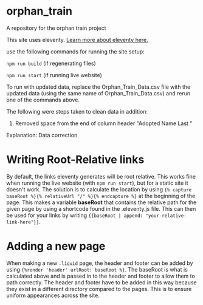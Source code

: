 # orphan_train
A repository for the orphan train project

This site uses eleventy. [Learn more about eleventy here.](https://www.11ty.dev/)

use the following commands for running the site setup:

`npm run build` (if regenerating files)

`npm run start` (if running live website)


To run with updated data, replace the Orphan_Train_Data.csv file with the updated data (using the same name of Orphan_Train_Data.csv) and rerun one of the commands above.

The following were steps taken to clean data in addition:

1. Removed space from the end of column header "Adopted Name Last "

Explanation: Data correction


# Writing Root-Relative links
By default, the links eleventy generates will be root relative. This works fine when running the live website (with `npm run start`), but for a static site it doesn't work. 
The solution is to calculate the location by using `{% capture baseRoot %}{% relativeUrl "/" %}{% endcapture %}` at the beginning of the page. This makes a variable **baseRoot** that contains the relative path for the given page by using a shortcode found in the .eleventy.js file. This can then be used for your links by writing `{{baseRoot | append: "your-relative-link-here"}}`.

# Adding a new page
When making a new `.liquid` page, the header and footer can be added by using `{%render 'header' urlRoot: baseRoot %}`. The baseRoot is what is calculated above and is passed in to the header and footer to allow them to path correctly. The header and footer have to be added in this way because they exist in a different directory compared to the pages. This is to ensure uniform appearances across the site.

